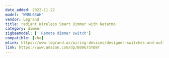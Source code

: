 ```yaml
---
date_added: 2022-11-22
model: 'WNRL63WH'
vendor: Legrand
title: radiant Wireless Smart Dimmer with Netatmo
category: dimmer
zigbeemodel: [' Remote dimmer switch']
compatible: [zha]
mlink: https://www.legrand.us/wiring-devices/designer-switches-and-outlets/radiant-wireless-smart-dimmer-with-netatmo-white/p/wnrl63wh
link: https://www.amazon.com/dp/B09G75YB9T
---
```

